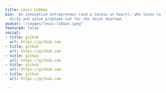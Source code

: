 ```yaml
---
title: Louis Lobban
bio: 'An innovative entrepreneur (and a techie at heart), who loves to get his hands
  dirty and solve problems not for the feint hearted. '
avatar: "/images/louis-lobban.jpeg"
featured: false
social:
- title: github
  url: https://github.com
- title: github
  url: https://github.com
- title: github
  url: https://github.com
- title: github
  url: https://github.com
- title: github
  url: https://github.com

---
```

